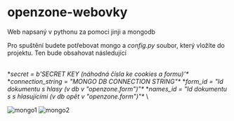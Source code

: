 # openzone-webovky
Web napsaný v pythonu za pomoci jinji a mongodb

Pro spuštění budete potřebovat mongo a *config.py* soubor, který vložíte do projektu. Ten bude obsahovat následující

\
**secret = b'SECRET KEY (náhodná čísla ke cookies a formu)'\**
**connection_string = "MONGO DB CONNECTION STRING"\**
**form_id = "Id dokumentu s hlasy (v db v "openzone.form")"\**
**names_id = "Id dokumentu s s hlasujícími (v db opět v "openzone.form")"\**
\

![mongo1](https://media.discordapp.net/attachments/782281045236121610/922129471346184262/unknown.png "Pohled na db")
![mongo2](https://media.discordapp.net/attachments/782281045236121610/922129480850485338/unknown.png "Oba dokumenty v openzone.form")
